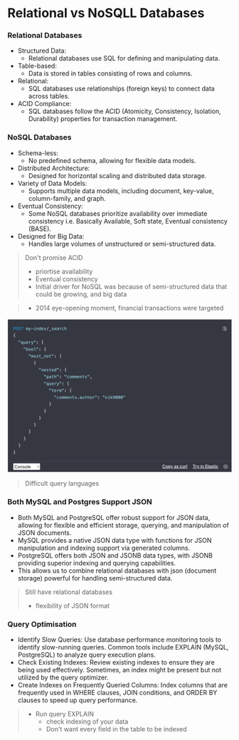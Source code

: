# Relational vs NoSQLL Databases

### Relational Databases
- Structured Data: 
  - Relational databases use SQL for defining and manipulating data.
- Table-based: 
  - Data is stored in tables consisting of rows and columns.
- Relational: 
  - SQL databases use relationships (foreign keys) to connect data across tables.
- ACID Compliance: 
  - SQL databases follow the ACID (Atomicity, Consistency, Isolation, Durability) properties for transaction management.

### NoSQL Databases
- Schema-less: 
  - No predefined schema, allowing for flexible data models.
- Distributed Architecture: 
  - Designed for horizontal scaling and distributed data storage.
- Variety of Data Models: 
  - Supports multiple data models, including document, key-value, 
column-family, and graph.
- Eventual Consistency: 
  - Some NoSQL databases prioritize availability over immediate consistency i.e. Basically Available, Soft state, Eventual consistency (BASE).
- Designed for Big Data: 
  - Handles large volumes of unstructured or semi-structured data.


> Don't promise ACID
> - priortise availability
> - Eventual consistency
> - Initial driver for NoSQL was because of semi-structured data that could be growing, and big data

> - 2014 eye-opening moment, financial transactions were targeted


![alt text](assets\IMG20.PNG)

> Difficult query languages

### Both MySQL and Postgres Support JSON

- Both MySQL and PostgreSQL offer robust support for JSON data, 
allowing for flexible and efficient storage, querying, and manipulation of 
JSON documents.
- MySQL provides a native JSON data type with functions for JSON 
manipulation and indexing support via generated columns. 
- PostgreSQL offers both JSON and JSONB data types, with JSONB 
providing superior indexing and querying capabilities. 
- This allows us to combine relational databases with json (document 
storage) powerful for handling semi-structured data.

> Still have relational databases
> - flexibility of JSON format


### Query Optimisation

- Identify Slow Queries: Use database performance monitoring tools to identify slow-running queries. Common tools include EXPLAIN (MySQL, PostgreSQL) to analyze query execution plans.
- Check Existing Indexes: Review existing indexes to ensure they are being used effectively. Sometimes, an index might be present but not utilized by the query optimizer.
- Create Indexes on Frequently Queried Columns: Index columns that are frequently used in WHERE clauses, JOIN conditions, and ORDER BY clauses to speed up query performance.

> - Run query EXPLAIN
>   - check indexing of your data
>   - Don't want every field in the table to be indexed